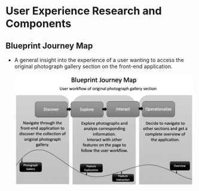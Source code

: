 # User Experience Research and Components

## **Blueprint Journey Map**

- A general insight into the experience of a user wanting to access the original photograph gallery section on the front-end application.

  ![show](https://github.com/tonypioneer/Trust-Indicator/blob/a8818e156ff8b1b5f22209715130ff2d09fec23c/Documents/User%20Experience/BlueprintJouneyMap.png)
